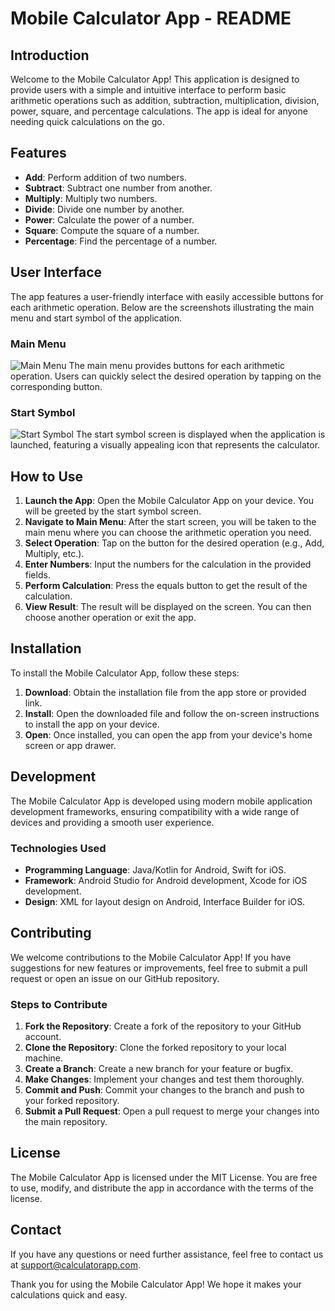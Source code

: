 # Mobile Calculator App - README

## Introduction
Welcome to the Mobile Calculator App! This application is designed to provide users with a simple and intuitive interface to perform basic arithmetic operations such as addition, subtraction, multiplication, division, power, square, and percentage calculations. The app is ideal for anyone needing quick calculations on the go.

## Features
- **Add**: Perform addition of two numbers.
- **Subtract**: Subtract one number from another.
- **Multiply**: Multiply two numbers.
- **Divide**: Divide one number by another.
- **Power**: Calculate the power of a number.
- **Square**: Compute the square of a number.
- **Percentage**: Find the percentage of a number.

## User Interface
The app features a user-friendly interface with easily accessible buttons for each arithmetic operation. Below are the screenshots illustrating the main menu and start symbol of the application.

### Main Menu
![Main Menu](./main%20menu.png)
The main menu provides buttons for each arithmetic operation. Users can quickly select the desired operation by tapping on the corresponding button.

### Start Symbol
![Start Symbol](./start%20symbol.png)
The start symbol screen is displayed when the application is launched, featuring a visually appealing icon that represents the calculator.

## How to Use
1. **Launch the App**: Open the Mobile Calculator App on your device. You will be greeted by the start symbol screen.
2. **Navigate to Main Menu**: After the start screen, you will be taken to the main menu where you can choose the arithmetic operation you need.
3. **Select Operation**: Tap on the button for the desired operation (e.g., Add, Multiply, etc.).
4. **Enter Numbers**: Input the numbers for the calculation in the provided fields.
5. **Perform Calculation**: Press the equals button to get the result of the calculation.
6. **View Result**: The result will be displayed on the screen. You can then choose another operation or exit the app.

## Installation
To install the Mobile Calculator App, follow these steps:
1. **Download**: Obtain the installation file from the app store or provided link.
2. **Install**: Open the downloaded file and follow the on-screen instructions to install the app on your device.
3. **Open**: Once installed, you can open the app from your device's home screen or app drawer.

## Development
The Mobile Calculator App is developed using modern mobile application development frameworks, ensuring compatibility with a wide range of devices and providing a smooth user experience.

### Technologies Used
- **Programming Language**: Java/Kotlin for Android, Swift for iOS.
- **Framework**: Android Studio for Android development, Xcode for iOS development.
- **Design**: XML for layout design on Android, Interface Builder for iOS.

## Contributing
We welcome contributions to the Mobile Calculator App! If you have suggestions for new features or improvements, feel free to submit a pull request or open an issue on our GitHub repository.

### Steps to Contribute
1. **Fork the Repository**: Create a fork of the repository to your GitHub account.
2. **Clone the Repository**: Clone the forked repository to your local machine.
3. **Create a Branch**: Create a new branch for your feature or bugfix.
4. **Make Changes**: Implement your changes and test them thoroughly.
5. **Commit and Push**: Commit your changes to the branch and push to your forked repository.
6. **Submit a Pull Request**: Open a pull request to merge your changes into the main repository.

## License
The Mobile Calculator App is licensed under the MIT License. You are free to use, modify, and distribute the app in accordance with the terms of the license.

## Contact
If you have any questions or need further assistance, feel free to contact us at support@calculatorapp.com.

Thank you for using the Mobile Calculator App! We hope it makes your calculations quick and easy.

